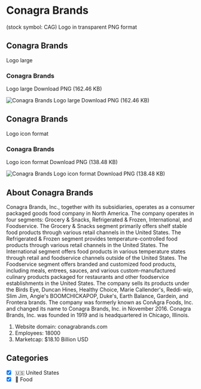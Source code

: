 # Conagra Brands
 (stock symbol: CAG) Logo in transparent PNG format

## Conagra Brands
 Logo large

### Conagra Brands
 Logo large Download PNG (162.46 KB)

![Conagra Brands
 Logo large Download PNG (162.46 KB)](/img/orig/CAG_BIG-e2d28a11.png)

## Conagra Brands
 Logo icon format

### Conagra Brands
 Logo icon format Download PNG (138.48 KB)

![Conagra Brands
 Logo icon format Download PNG (138.48 KB)](/img/orig/CAG-bb82eb82.png)

## About Conagra Brands


Conagra Brands, Inc., together with its subsidiaries, operates as a consumer packaged goods food company in North America. The company operates in four segments: Grocery & Snacks, Refrigerated & Frozen, International, and Foodservice. The Grocery & Snacks segment primarily offers shelf stable food products through various retail channels in the United States. The Refrigerated & Frozen segment provides temperature-controlled food products through various retail channels in the United States. The International segment offers food products in various temperature states through retail and foodservice channels outside of the United States. The Foodservice segment offers branded and customized food products, including meals, entrees, sauces, and various custom-manufactured culinary products packaged for restaurants and other foodservice establishments in the United States. The company sells its products under the Birds Eye, Duncan Hines, Healthy Choice, Marie Callender's, Reddi-wip, Slim Jim, Angie's BOOMCHICKAPOP, Duke's, Earth Balance, Gardein, and Frontera brands. The company was formerly known as ConAgra Foods, Inc. and changed its name to Conagra Brands, Inc. in November 2016. Conagra Brands, Inc. was founded in 1919 and is headquartered in Chicago, Illinois.

1. Website domain: conagrabrands.com
2. Employees: 18000
3. Marketcap: $18.10 Billion USD


## Categories
- [x] 🇺🇸 United States
- [x] 🍴 Food
